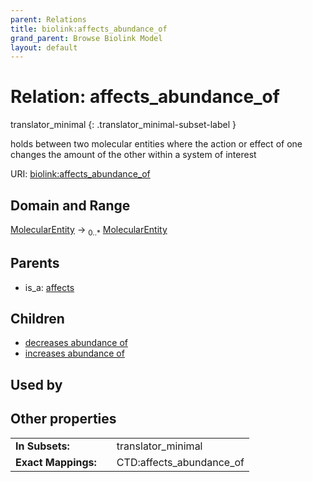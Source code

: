 ```yaml
---
parent: Relations
title: biolink:affects_abundance_of
grand_parent: Browse Biolink Model
layout: default
---
```


# Relation: affects_abundance_of

translator_minimal
{: .translator_minimal-subset-label }


holds between two molecular entities where the action or effect of one changes the amount of the other within a system of interest

URI: [biolink:affects_abundance_of](https://w3id.org/biolink/vocab/affects_abundance_of)

## Domain and Range

[MolecularEntity](MolecularEntity.md) ->  <sub>0..*</sub> [MolecularEntity](MolecularEntity.md)

## Parents

 *  is_a: [affects](affects.md)

## Children

 *  [decreases abundance of](decreases_abundance_of.md)
 *  [increases abundance of](increases_abundance_of.md)

## Used by


## Other properties

|  |  |  |
| --- | --- | --- |
| **In Subsets:** | | translator_minimal |
| **Exact Mappings:** | | CTD:affects_abundance_of |

